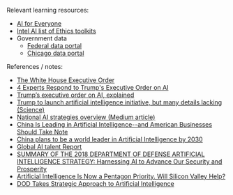 Relevant learning resources:

- [AI for Everyone](https://www.coursera.org/learn/ai-for-everyone)
- [Intel AI list of Ethics toolkits](https://www.intel.ai/ai-ethics-toolkits/?spredfast-trk-id=sf208505013#gs.bnKXWOcP)
- Government data
    - [Federal data portal](https://www.data.gov/)
    - [Chicago data portal](https://data.cityofchicago.org/)

References / notes:

- [The White House Executive Order](https://www.whitehouse.gov/presidential-actions/executive-order-maintaining-american-leadership-artificial-intelligence/)
- [4 Experts Respond to Trump's Executive Order on AI](https://spectrum.ieee.org/tech-talk/robotics/artificial-intelligence/4-experts-respond-to-trumps-executive-order-on-ai)
- [Trump’s executive order on AI, explained](https://www.recode.net/2019/2/13/18222433/trump-executive-order-ai-explained)
- [Trump to launch artificial intelligence initiative, but many details lacking (Science)](https://www.sciencemag.org/news/2019/02/trump-launch-artificial-intelligence-initiative-many-details-lacking)
- [National AI strategies overview (Medium article)](https://medium.com/politics-ai/an-overview-of-national-ai-strategies-2a70ec6edfd)
- [China Is Leading in Artificial Intelligence--and American Businesses Should Take Note](https://www.inc.com/lenovo/being-in-business-means-being-a-difference-maker.html)
- [China plans to be a world leader in Artificial Intelligence by 2030](https://multimedia.scmp.com/news/china/article/2166148/china-2025-artificial-intelligence/index.html)
- [Global AI talent Report](http://www.jfgagne.ai/talent)
- [SUMMARY OF THE 2018 DEPARTMENT OF DEFENSE ARTIFICIAL INTELLIGENCE STRATEGY: Harnessing AI to Advance Our Security and Prosperity](https://media.defense.gov/2019/Feb/12/2002088963/-1/-1/1/SUMMARY-OF-DOD-AI-STRATEGY.PDF)
- [Artificial Intelligence Is Now a Pentagon Priority. Will Silicon Valley Help?](https://www.nytimes.com/2018/08/26/technology/pentagon-artificial-intelligence.html)
- [DOD Takes Strategic Approach to Artificial Intelligence](https://www.defense.gov/explore/story/Article/1755991/dod-takes-strategic-approach-to-artificial-intelligence)